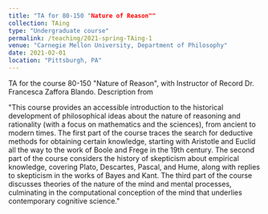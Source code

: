 ```yaml
---
title: "TA for 80-150 "Nature of Reason""
collection: TAing
type: "Undergraduate course"
permalink: /teaching/2021-spring-TAing-1
venue: "Carnegie Mellon University, Department of Philosophy"
date: 2021-02-01
location: "Pittsburgh, PA"
---
```


TA for the course 80-150 "Nature of Reason", with Instructor of Record Dr. Francesca Zaffora Blando. Description from 

"This course provides an accessible introduction to the historical development of philosophical ideas about the nature of reasoning and rationality (with a focus on mathematics and the sciences), from ancient to modern times. The first part of the course traces the search for deductive methods for obtaining certain knowledge, starting with Aristotle and Euclid all the way to the work of Boole and Frege in the 19th century. The second part of the course considers the history of skepticism about empirical knowledge, covering Plato, Descartes, Pascal, and Hume, along with replies to skepticism in the works of Bayes and Kant. The third part of the course discusses theories of the nature of the mind and mental processes, culminating in the computational conception of the mind that underlies contemporary cognitive science."
